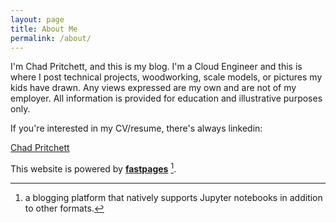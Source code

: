 ```yaml
---
layout: page
title: About Me
permalink: /about/
---
```


I'm Chad Pritchett, and this is my blog.  I'm a Cloud Engineer and this is where I post technical projects, woodworking, scale models, or pictures my kids have drawn. Any views expressed are my own and are not of my employer.  All information is provided for education and illustrative purposes only.  

If you're interested in my CV/resume, there's always linkedin: 
<script type="text/javascript" src="https://platform.linkedin.com/badges/js/profile.js" async defer></script>
<div class="LI-profile-badge"  data-version="v1" data-size="medium" data-locale="en_US" data-type="horizontal" data-theme="light" data-vanity="chadpritchett"><a class="LI-simple-link" href='https://www.linkedin.com/in/chadpritchett?trk=profile-badge'>Chad Pritchett</a></div>

This website is powered by **[fastpages](https://github.com/fastai/fastpages)** [^1].


[^1]:a blogging platform that natively supports Jupyter notebooks in addition to other formats.
